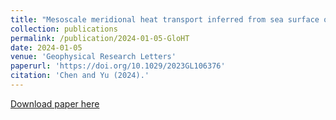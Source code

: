 ```yaml
---
title: "Mesoscale meridional heat transport inferred from sea surface observations"
collection: publications
permalink: /publication/2024-01-05-GloHT
date: 2024-01-05
venue: 'Geophysical Research Letters'
paperurl: 'https://doi.org/10.1029/2023GL106376'
citation: 'Chen and Yu (2024).'
---
```

[Download paper here](http://yanxu-chen.github.io/files/Chen2024_1.pdf)

